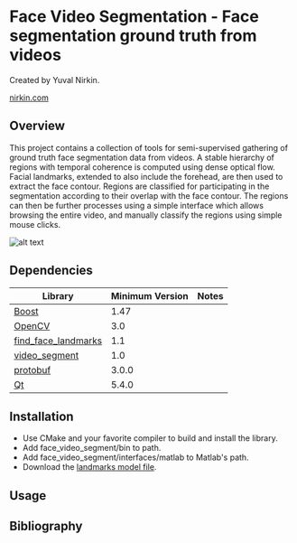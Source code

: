 # Face Video Segmentation - Face segmentation ground truth from videos
Created by Yuval Nirkin.

[nirkin.com](http://www.nirkin.com/)

## Overview
This project contains a collection of tools for semi-supervised gathering of ground truth face segmentation data from videos. A stable hierarchy of regions with temporal coherence is computed using dense optical flow. Facial landmarks, extended to also include the forehead, are then used to extract the face contour. Regions are classified for participating in the segmentation according to their overlap with the face contour. The regions can then be further processes using a simple interface which allows browsing the entire video, and manually classify the regions using simple mouse clicks.

![alt text](https://yuvalnirkin.github.io/face_video_segment/images/snapshot.jpg "Snapshot")

## Dependencies
| Library                                                            | Minimum Version | Notes                                    |
|--------------------------------------------------------------------|-----------------|------------------------------------------|
| [Boost](http://www.boost.org/)                                     | 1.47            |                                          |
| [OpenCV](http://opencv.org/)                                       | 3.0             |                                          |
| [find_face_landmarks](https://github.com/YuvalNirkin/find_face_landmarks) | 1.1      |                                          |
| [video_segment](https://github.com/YuvalNirkin/video_segment)      | 1.0             |                                          |
| [protobuf](https://github.com/google/protobuf)                     | 3.0.0           |                                          |
| [Qt](https://www.qt.io/)                                           | 5.4.0           |                                          |

## Installation
- Use CMake and your favorite compiler to build and install the library.
- Add face_video_segment/bin to path.
- Add face_video_segment/interfaces/matlab to Matlab's path.
- Download the [landmarks model file](http://dlib.net/files/shape_predictor_68_face_landmarks.dat.bz2).

## Usage

## Bibliography
